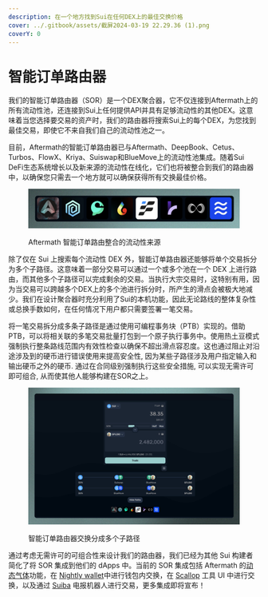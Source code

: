 ```yaml
---
description: 在一个地方找到Sui在任何DEX上的最佳交换价格
cover: ../.gitbook/assets/截屏2024-03-19 22.29.36 (1).png
coverY: 0
---
```


# 智能订单路由器

我们的智能订单路由器（SOR）是一个DEX聚合器，它不仅连接到Aftermath上的所有流动性池，还连接到Sui上任何提供API并具有足够流动性的其他DEX。这意味着当您选择要交易的资产时，我们的路由器将搜索Sui上的每个DEX，为您找到最佳交易，即使它不来自我们自己的流动性池之一。

目前，Aftermath的智能订单路由器已与Aftermath、DeepBook、Cetus、Turbos、FlowX、Kriya、Suiswap和BlueMove上的流动性池集成。随着Sui DeFi生态系统增长以及新来源的流动性在线化，它们也将被整合到我们的路由器中，以确保您只需去一个地方就可以确保获得所有交换最佳价格。

<figure><img src="../.gitbook/assets/spaces_meKfXaQnIP3bbI1AdlVX_uploads_xmlLTXA1XPmhgJ7vsPLf_Screenshot 2024-02-21 at 11.webp" alt=""><figcaption><p>Aftermath 智能订单路由整合的流动性来源</p></figcaption></figure>

除了仅在 Sui 上搜索每个流动性 DEX 外，智能订单路由器还能够将单个交易拆分为多个子路径。这意味着一部分交易可以通过一个或多个池在一个 DEX 上进行路由，而其他多个子路径可以完成剩余的交易。当执行大宗交易时，这特别有用，因为当交易可以跨越多个DEX上的多个池进行拆分时，所产生的滑点会被极大地减少。我们在设计聚合器时充分利用了Sui的本机功能，因此无论路线的整体复杂性或总换手数如何，在任何情况下用户都只需要签署一笔交易。

将一笔交易拆分成多条子路径是通过使用可编程事务块（PTB）实现的。借助 PTB，可以将相关联的多笔交易批量打包到一个原子执行事务中。使用热土豆模式强制执行整条路线范围内有效性检查以确保不超出滑点容忍度。这也通过阻止对沿途涉及到的硬币进行错误使用来提高安全性, 因为某些子路径涉及用户指定输入和输出硬币之外的硬币. 通过在合同级别强制执行这些安全措施, 可以实现无需许可即可组合, 从而使其他人能够构建在SOR之上。

<figure><img src="../.gitbook/assets/spaces_meKfXaQnIP3bbI1AdlVX_uploads_7nSHyBIZhXijPzJBnCut_Screenshot 2024-02-21 at 11.webp" alt=""><figcaption><p>智能订单路由器交换分成多个子路径</p></figcaption></figure>

通过考虑无需许可的可组合性来设计我们的路由器，我们已经为其他 Sui 构建者简化了将 SOR 集成到他们的 dApps 中。当前的 SOR 集成包括 Aftermath 的[动态气体](../dong-tai-qi-ti.md)功能，在 [Nightly wallet](https://twitter.com/Nightly\_app)中进行钱包内交换，在 [Scallop](https://twitter.com/Scallop\_io) 工具 UI 中进行交换，以及通过 [Suiba](https://twitter.com/SuibaOnSUI) 电报机器人进行交易，更多集成即将宣布！
